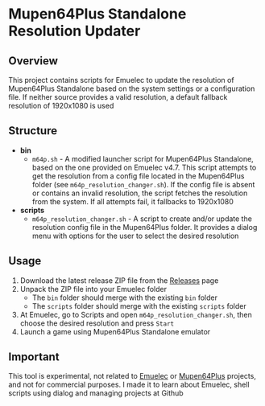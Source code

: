 # Mupen64Plus Standalone Resolution Updater

## Overview

This project contains scripts for Emuelec to update the resolution of Mupen64Plus Standalone based on the system settings or a configuration file. If neither source provides a valid resolution, a default fallback resolution of 1920x1080 is used

## Structure

- **bin**
  - `m64p.sh` - A modified launcher script for Mupen64Plus Standalone, based on the one provided on Emuelec v4.7. This script attempts to get the resolution from a config file located in the Mupen64Plus folder (see `m64p_resolution_changer.sh`). If the config file is absent or contains an invalid resolution, the script fetches the resolution from the system. If all attempts fail, it fallbacks to 1920x1080
- **scripts**
  - `m64p_resolution_changer.sh` - A script to create and/or update the resolution config file in the Mupen64Plus folder. It provides a dialog menu with options for the user to select the desired resolution

## Usage

1. Download the latest release ZIP file from the [Releases](https://github.com/gusperroni/emuelec-mupen64plussa-resolution-changer/releases) page
2. Unpack the ZIP file into your Emuelec folder
   - The `bin` folder should merge with the existing `bin` folder
   - The `scripts` folder should merge with the existing `scripts` folder
3. At Emuelec, go to Scripts and open `m64p_resolution_changer.sh`, then choose the desired resolution and press `Start`
4. Launch a game using Mupen64Plus Standalone emulator

## Important

This tool is experimental, not related to [Emuelec](https://github.com/EmuELEC/EmuELEC/) or [Mupen64Plus](https://mupen64plus.org/) projects, and not for commercial purposes. I made it to learn about Emuelec, shell scripts using dialog and managing projects at Github
